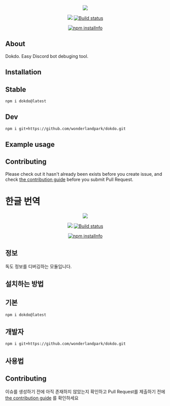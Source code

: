 <div align="center">
<img src="dokdo.png">
<br/>
<p>
    <a href="https://npmjs.com/package/dokdo"><img src="https://img.shields.io/npm/v/dokdo"></a>
    <a href="https://github.com/wonderlandpark/dokdo/actions"><img src="https://github.com/wonderlandpark/dokdo/workflows/Testing/badge.svg" alt="Build status" /></a>
</p>
<p>
    <a href="https://nodei.co/npm/dokdo/"><img src="https://nodei.co/npm/dokdo.png?downloads=true&stars=true" alt="npm installnfo" /></a>
</p>
</div>

## About

Dokdo. Easy Discord bot debuging tool.

## Installation

## Stable

```sh
npm i dokdo@latest
```

## Dev

```sh
npm i git+https://github.com/wonderlandpark/dokdo.git
```

## Example usage

## Contributing

Please check out it hasn't already been exists before you create issue, and check [the contribution guide](./.github/CONTRIBUTING.md) before you submit Pull Request.

# 한글 번역

<div align="center">
<img src="dokdo.png">
<br/>
<p>
    <a href="https://npmjs.com/package/dokdo"><img src="https://img.shields.io/npm/v/dokdo"></a>
    <a href="https://github.com/wonderlandpark/dokdo/actions"><img src="https://github.com/wonderlandpark/dokdo/workflows/Testing/badge.svg" alt="Build status" /></a>
</p>
<p>
    <a href="https://nodei.co/npm/dokdo/"><img src="https://nodei.co/npm/dokdo.png?downloads=true&stars=true" alt="npm installnfo" /></a>
</p>
</div>

## 정보

독도 정보를 디버깅하는 모듈입니다.

## 설치하는 방법

## 기본

```sh
npm i dokdo@latest
```

## 개발자

```sh
npm i git+https://github.com/wonderlandpark/dokdo.git
```

## 사용법

## Contributing

이슈를 생성하기 전에 아직 존재하지 않았는지 확인하고 Pull Request를 제출하기 전에 [the contribution guide](./.github/CONTRIBUTING.md) 를 확인하세요

